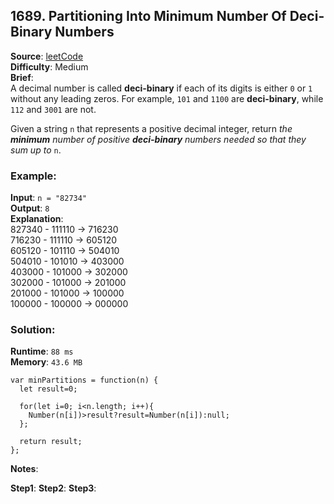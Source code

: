 ## 1689. Partitioning Into Minimum Number Of Deci-Binary Numbers

**Source**: [leetCode](https://leetcode.com/problems/partitioning-into-minimum-number-of-deci-binary-numbers/)  
**Difficulty**: Medium   
**Brief**:     
A decimal number is called **deci-binary** if each of its digits is either ``0`` or ``1`` without any leading zeros. For example, ``101`` and ``1100`` are **deci-binary**, while ``112`` and ``3001`` are not.

Given a string ``n`` that represents a positive decimal integer, return *the* ***minimum*** *number of positive* ***deci-binary*** *numbers needed so that they sum up to* ``n``.

### Example:
**Input**: ``n = "82734"``   
**Output**: ``8``   
**Explanation**:   
827340 - 111110 -> 716230   
716230 - 111110 -> 605120   
605120 - 101110 -> 504010   
504010 - 101010 -> 403000   
403000 - 101000 -> 302000   
302000 - 101000 -> 201000   
201000 - 101000 -> 100000   
100000 - 100000 -> 000000   


### Solution:
**Runtime**: ``88 ms``   
**Memory**: ``43.6 MB``   
```
var minPartitions = function(n) {
  let result=0;
  
  for(let i=0; i<n.length; i++){
    Number(n[i])>result?result=Number(n[i]):null;
  };
  
  return result;
};
```
**Notes**:  

**Step1**: 
**Step2**: 
**Step3**: 

